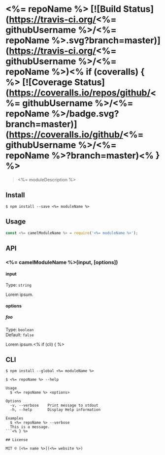 # <%= repoName %> [![Build Status](https://travis-ci.org/<%= githubUsername %>/<%= repoName %>.svg?branch=master)](https://travis-ci.org/<%= githubUsername %>/<%= repoName %>)<% if (coveralls) { %> [![Coverage Status](https://coveralls.io/repos/github/<%= githubUsername %>/<%= repoName %>/badge.svg?branch=master)](https://coveralls.io/github/<%= githubUsername %>/<%= repoName %>?branch=master)<% } %>

> <%= moduleDescription %>

## Install

```
$ npm install --save <%= moduleName %>
```

## Usage

```js
const <%= camelModuleName %> = require('<%= moduleName %>');
```

## API

### <%= camelModuleName %>(input, [options])

#### input

Type: `string`

Lorem ipsum.

#### options

##### foo

Type: `boolean`<br>
Default: `false`

Lorem ipsum.<% if (cli) { %>

## CLI

```console
$ npm install --global <%= moduleName %>
```

```console
$ <%= repoName %> --help
```

```console
Usage
  $ <%= repoName %> <options>

Options
  -v, --verbose    Print message to stdout
  -h, --help       Display Help information

Examples
  $ <%= repoName %> --verbose
  This is a message.
```<% } %>

## License

MIT © [<%= name %>](<%= website %>)

